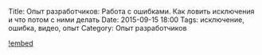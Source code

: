 Title: Опыт разработчиков: Работа с ошибками. Как ловить исключения и что потом с ними делать
Date: 2015-09-15 18:00
Tags: исключение, ошибка, видео, опыт
Category: Опыт разработчиков

[!embed](http://www.youtube.com/watch?v=hzVECcMI8ys)